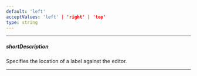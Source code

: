 ```yaml
---
default: 'left'
acceptValues: 'left' | 'right' | 'top'
type: string
---
```

---
##### shortDescription
Specifies the location of a label against the editor.

---
